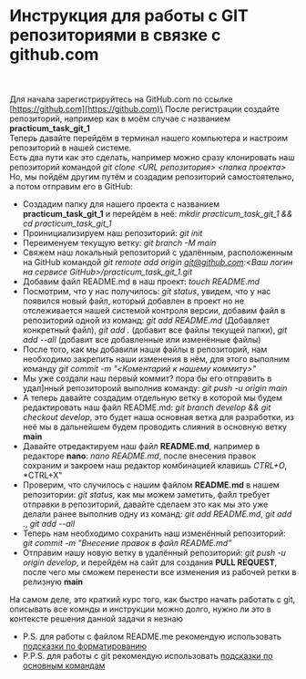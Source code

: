 # Инструкция для работы с GIT репозиториями в связке с github.com
\
\
Для начала зарегистрируйтесь на GitHub.com по ссылке [https://github.com](https://github.com)\
После регистрации создайте репозиторий, например как в моём случае с названием **practicum_task_git_1**\
Теперь давайте перейдём в терминал нашего компьютера и настроим репозиторий в нашей системе.\
Есть два пути как это сделать, например можно сразу клонировать наш репозиторий командой *git clone <URL репозитория> <папка проекта>*\
Но, мы пойдём другим путём и создадим репозиторий самостоятельно, а потом отправим его в GitHub:
 - Создадим папку для нашего проекта с названием **practicum_task_git_1** и перейдём в неё: *mkdir practicum_task_git_1 && cd practicum_task_git_1*
 - Проинициализируем наш репозиторий: *git init*
 - Переименуем текущую ветку: *git branch -M main*
 - Свяжем наш локальный репозиторий с удалённым, расположенным на GitHub командой *git remote add origin git@github.com:<Ваш логин на сервисе GitHub>/practicum_task_git_1.git*
 - Добавим файл README.md в наш проект: *touch README.md*
 - Посмотрим, что у нас получилось: *git status*, увидем, что у нас появился новый файл, который добавлен в проект но не отслеживается нашей системой контроля версии, добавим файл в репозиторий одной из команд: *git add README.md* (Добавляет конкретный файл), *git add .* (добавит все файлы текущей папки), *git add --all* (добавит все добавленные или изменённые файлы)
 - После того, как мы добавили наши файлы в репозиторий, нам необходимо закрепить наши изменения в нём, для этого выполним команду *git commit -m "<Коментарий к нашему коммиту>"*
 - Мы уже создали наш первый коммит? пора бы его отправить в удал]нный репозитороий выполнив команду: *git push -u origin main*
 - А теперь давайте создадим отдельную ветку в которой мы будем редактировать наш файл README.md: *git branch develop && git checkout develop*, это будет наша основная ветка для разработки, из неё мы в дальнейшем будем проводить слияния в основную ветку **main**
 - Давайте отредактируем наш файл **README.md**, например в редакторе **nano**: *nano README.md*, после внесения правок сохраним и закроем наш редактор комбинацией клавишь *CTRL+O*, *CTRL+X"
 - Проверим, что случилось с нашим файлом **README.md**  в нашем репозитории: *git status*, как мы можем заметить, файл требует отправки в репозиторий, давайте сделаем это как мы это уже делали ранее выполнив одну из команд: *git add README.md*, *git add .*, *git add --all*
 - Теперь нам необходимо сохранить наш изменённый репозиторий: *git commit -m "Внесение правок в файл README.md"*
 - Отправим нашу новую ветку в удалённый репозиторий: *git push -u origin develop*, и перейдём на сайт для создания **PULL REQUEST**, после чего мы сможем перенести все изменения из рабочей ретки в релизную **main**

На самом деле, это краткий курс того, как быстро начать работать с git, описывать все комнды и инструкции можно долго, нужно ли это в контексте решения данной задачи я незнаю

 - P.S. для работы с файлом README.me рекомендую использовать [подсказки по форматированию](https://gitverse.ru/docs/get-started/markup-guide/)
 - P.P.S. для работы с git рекомендую использовать [подсказки по основным командам](https://hmarketing.ru/blog/git/shpargalka/)
